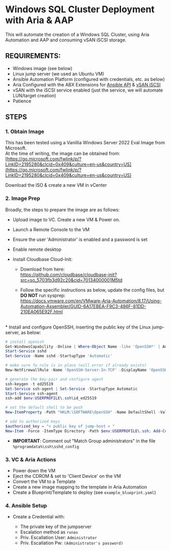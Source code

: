# Windows SQL Cluster Deployment with Aria & AAP

This will automate the creation of a Windows SQL Cluster, using Aria Automation and AAP and consuming vSAN iSCSI storage. 


## REQUIREMENTS:

* Windows image (see below)
* Linux jump server (we used an Ubuntu VM)
* Ansible Automation Platform (configured with credentials, etc. as below)
* Aria Configured with the ABX Extensions for [Ansible API](https://github.com/vmware-workloads/aap-api) & [vSAN iSCSI](https://github.com/vmware-workloads/vSAN-iSCSI-ABX/tree/main)
* vSAN with the iSCSI service enabled (just the service, we will automate LUN/target creation)
* Patience



## STEPS


### 1. Obtain Image

This has been tested using a Vanillia Windows Server 2022 Eval Image from Microsoft. <br>
At the time of writing, the image can be obtained from: <br>
[https://go.microsoft.com/fwlink/p/?LinkID=2195280&clcid=0x409&culture=en-us&country=US](https://go.microsoft.com/fwlink/p/?LinkID=2195280&clcid=0x409&culture=en-us&country=US)

Download the ISO & create a new VM in vCenter


### 2. Image Prep

Broadly, the steps to prepare the image are as follows:

* Upload image to VC. Create a new VM & Power on.
* Launch a Remote Console to the VM
* Ensure the user 'Administrator' is enabled and a password is set
* Enable remote desktop
* Install Cloudbase Cloud-Init:

  * Download from here: <br>
                  https://github.com/cloudbase/cloudbase-init?src=so_5703fb3d92c20&cid=70134000001M5td
                
  * Follow the specific instructions as below, update the config files, but **DO NOT** run sysprep: <br>
                   https://docs.vmware.com/en/VMware-Aria-Automation/8.17/Using-Automation-Assembler/GUID-6A17EBEA-F9C3-486F-81DD-210EA065E92F.html

<br>
* Install and configure OpenSSH, inserting the public key of the Linux jump-server, as below:

``` powershell
# install openssh
Get-WindowsCapability -Online | Where-Object Name -like 'OpenSSH*' | Add-WindowsCapability -Online
Start-Service sshd
Set-Service -Name sshd -StartupType 'Automatic'

# make sure fw rule is in place (will error if already exists)
New-NetFirewallRule -Name 'OpenSSH-Server-In-TCP' -DisplayName 'OpenSSH Server (sshd)' -Enabled True -Direction Inbound -Protocol TCP -Action Allow -LocalPort 22

# generate the key-pair and configure agent
ssh-keygen -t ed25519
Get-Service ssh-agent | Set-Service -StartupType Automatic
Start-Service ssh-agent
ssh-add $env:USERPROFILE\.ssh\id_ed25519

# set the default shell to be pwsh
New-ItemProperty -Path "HKLM:\SOFTWARE\OpenSSH" -Name DefaultShell -Value "C:\Windows\System32\WindowsPowerShell\v1.0\powershell.exe" -PropertyType String -Force

# add to authorized keys
$authorized_key = "< public key of jump-host > "
New-Item -Force -ItemType Directory -Path $env:USERPROFILE\.ssh; Add-Content -Force -Path $env:USERPROFILE\.ssh\authorized_keys -Value $authorizedKey

```

* **IMPORTANT**: Comment out "Match Group administrators" in the file `%programdata%\ssh\sshd_config`
  

### 3. VC & Aria Actions

- Power down the VM
- Eject the CDROM & set to 'Client Device' on the VM
- Convert the VM to a Template
- Create a new image mapping to the template in Aria Automation
- Create a Blueprint/Template to deploy (see `example_blueprint.yaml`)


### 4. Ansible Setup

- Create a Credential with:

	* The private key of the jumpserver
	* Escalation method as `runas`
	* Priv. Escallation User: `Administrator`
	* Priv. Escallation Pw: `(Administrator's password)`


	






